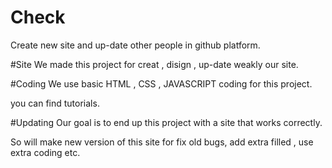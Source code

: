 # Check
Create new site and up-date other people in github platform.

#Site
We made this project for creat , disign , up-date weakly our site.


#Coding
We use basic HTML , CSS , JAVASCRIPT coding for this project.

you can find tutorials.


#Updating 
Our goal is to end up this project with a site that works correctly.

So will make new version of this site for fix old bugs, add extra filled , use extra coding etc.
